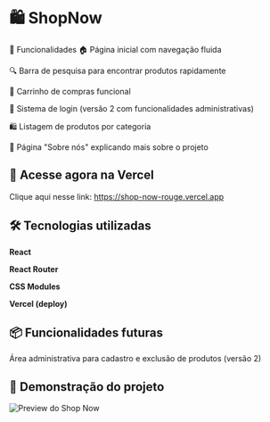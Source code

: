 # 🛍️ ShopNow

🌟 Funcionalidades
🏠 Página inicial com navegação fluida

🔍 Barra de pesquisa para encontrar produtos rapidamente

🛒 Carrinho de compras funcional

👤 Sistema de login (versão 2 com funcionalidades administrativas)

🛍️ Listagem de produtos por categoria

📄 Página "Sobre nós" explicando mais sobre o projeto


## 🚀 Acesse agora na Vercel
Clique aqui nesse link: https://shop-now-rouge.vercel.app

## 🛠️ Tecnologias utilizadas

**React**

**React Router**

**CSS Modules**

**Vercel (deploy)**


## 📦 Funcionalidades futuras

Área administrativa para cadastro e exclusão de produtos (versão 2)


## 📸  Demonstração do projeto

![Preview do Shop Now](https://i.imgur.com/MoaeciC.png)

